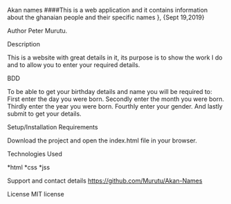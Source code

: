 Akan names
####This is a web application  and it contains information about the ghanaian people and their specific names }, {Sept 19,2019}

Author Peter Murutu.

Description

This is a website with great details in it, its purpose is to show the work I do and to allow you to enter your required details.

BDD

To be able to get your birthday details and name you will be required to:
First enter the day you were born.
Secondly enter the month you were born.
Thirdly enter the year you were born.
Fourthly enter your gender.
And lastly submit to get your details.

Setup/Installation Requirements

Download the project and open the index.html file in your browser.

Technologies Used

*html *css *jss

Support and contact details
https://github.com/Murutu/Akan-Names

License
MIT license

